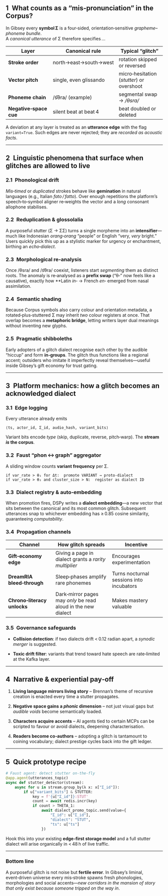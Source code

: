 ## 1 What counts as a “mis‑pronunciation” in the Corpus?

In Gibsey every **symbol Σ** is a four‑sided, orientation‑sensitive _grapheme–phoneme bundle_.  
A _canonical utterance_ of Σ therefore specifies …

|Layer|Canonical rule|Typical “glitch”|
|---|---|---|
|**Stroke order**|north→east→south→west|rotation skipped or reversed|
|**Vector pitch**|single, even glissando|micro‑hesitation (_stutter_) or overshoot|
|**Phoneme chain**|/s͡θra/ (example)|segmental swap → _/θsra/_|
|**Negative‑space cue**|silent beat at beat 4|beat doubled or deleted|

A deviation at any layer is treated as an **utterance edge** with the flag `variant=True`. Such edges are never rejected; they are _recorded as acoustic facts_.

---

## 2 Linguistic phenomena that surface when glitches are allowed to live

### 2.1 Phonological drift

_Mis‑timed_ or _duplicated_ strokes behave like **gemination** in natural languages (e.g., Italian _fato / fatto_). Over enough repetitions the platform’s speech‑to‑symbol aligner re‑weights the vector and a _long_ consonant allophone stabilises.

### 2.2 Reduplication & glossolalia

A purposeful stutter (Σ → ΣΣ) turns a single morpheme into an **intensifier**—much like Indonesian _orang‑orang_ “people” or English “very, _very_ bright.” Users quickly pick this up as a stylistic marker for urgency or enchantment, birthing an _echo‑dialect_.

### 2.3 Morphological re‑analysis

Once /θsra/ and /s͡θra/ coexist, listeners start _segmenting_ them as distinct roots. The anomaly is re‑analysed as a **prefix swap** (“θ‑” now feels like a causative), exactly how **Latin _in‑_ → French _en‑_ emerged from nasal assimilation.

### 2.4 Semantic shading

Because Corpus symbols also carry colour and orientation metadata, a rotated‑plus‑stuttered Σ may inherit _two_ colour registers at once. That overlap becomes a **metaphoric bridge**, letting writers layer dual meanings without inventing new glyphs.

### 2.5 Pragmatic shibboleths

Early adopters of a glitch dialect recognise each other by the audible “hiccup” and form **in‑groups**. The glitch thus functions like a regional accent; outsiders who imitate it imperfectly reveal themselves—useful inside Gibsey’s gift economy for trust gating.

---

## 3 Platform mechanics: how a glitch becomes an acknowledged dialect

### 3.1 Edge logging

Every utterance already emits

```
⟨ts, actor_id, Σ_id, audio_hash, variant_bits⟩
```

Variant bits encode _type_ (skip, duplicate, reverse, pitch‑warp). The **stream _is_ the corpus**.

### 3.2 Faust “phon ↔ graph” aggregator

A sliding window counts **variant frequency** per Σ.

```
if var_rate > θ₁ for Δt:  promote VARIANT → proto‑dialect
if var_rate > θ₂ and cluster_size > N:  register as dialect ID
```

### 3.3 Dialect registry & auto‑embedding

When promotion fires, DSPy writes a **dialect embedding**—a new vector that sits between the canonical and its most common glitch. Subsequent utterances snap to whichever embedding has ≥ 0.85 cosine similarity, guaranteeing _computability_.

### 3.4 Propagation channels

|Channel|How glitch spreads|Incentive|
|---|---|---|
|**Gift‑economy edge**|Giving a page in dialect grants a _rarity multiplier_|Encourages experimentation|
|**DreamRIA bleed‑through**|Sleep‑phases amplify rare phonemes|Turns nocturnal sessions into incubators|
|**Chrono‑literacy unlocks**|Dark‑mirror pages may _only_ be read aloud in the new dialect|Makes mastery valuable|

### 3.5 Governance safeguards

- **Collision detection**: if two dialects drift < 0.12 radian apart, a _synodic merger_ is suggested.
    
- **Toxic drift filter**: variants that trend toward hate speech are rate‑limited at the Kafka layer.
    

---

## 4 Narrative & experiential pay‑off

1. **Living language mirrors living story** – Brennan’s theme of recursive creation is enacted every time a stutter propagates.
    
2. **Negative space gains a _phonic_ dimension** – not just visual gaps but _audible voids_ become semantically loaded.
    
3. **Characters acquire accents** – AI agents tied to certain MCPs can be scripted to favour or avoid dialects, deepening characterisation.
    
4. **Readers become co‑authors** – adopting a glitch is tantamount to coining vocabulary; dialect prestige cycles back into the gift ledger.
    

---

## 5 Quick prototype recipe

```python
# Faust agent: detect stutter on-the-fly
@app.agent(utterances_topic)
async def stutter_detector(stream):
    async for u in stream.group_by(λ x: x["Σ_id"]):
        if u["variant_bits"] & STUTTER:
            key = f'{u["Σ_id"]}:STUT'
            count = await redis.incr(key)
            if count > THETA_1:
                await dialect_promo_topic.send(value={
                    "Σ_id": u["Σ_id"],
                    "dialect": "STUT",
                    "ts": u["ts"]
                })
```

Hook this into your existing **edge‑first storage model** and a full stutter dialect will arise organically in < 48 h of live traffic.

---

### Bottom line

A purposeful glitch is not noise but **fertile error**. In Gibsey’s liminal, event‑driven universe every mis‑stroke spawns fresh phonologies, morphologies and social accents—_new corridors in the mansion of story that only exist because someone tripped on the way in_.